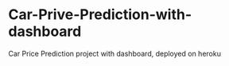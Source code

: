 # Car-Prive-Prediction-with-dashboard
Car Price Prediction project with dashboard, deployed on heroku
